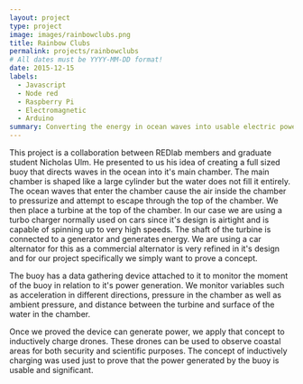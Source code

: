 ```yaml
---
layout: project
type: project
image: images/rainbowclubs.png
title: Rainbow Clubs
permalink: projects/rainbowclubs
# All dates must be YYYY-MM-DD format!
date: 2015-12-15
labels:
  - Javascript
  - Node red
  - Raspberry Pi
  - Electromagnetic
  - Arduino
summary: Converting the energy in ocean waves into usable electric power that can be used to charge drones.
---
```

This project is a collaboration between REDlab members and graduate student Nicholas Ulm.  He presented to us his idea of creating a full sized buoy that directs waves in the ocean into it's main chamber.  The main chamber is shaped like a large cylinder but the water does not fill it entirely.  The ocean waves that enter the chamber cause the air inside the chamber to pressurize and attempt to escape through the top of the chamber.  We then place a turbine at the top of the chamber.  In our case we are using a turbo charger normally used on cars since it's design is airtight and is capable of spinning up to very high speeds.  The shaft of the turbine is connected to a generator and generates energy.  We are using a car alternator for this as a commercial alternator is very refined in it's design and for our project specifically we simply want to prove a concept.

The buoy has a data gathering device attached to it to monitor the moment of the buoy in relation to it's power generation.  We monitor variables such as acceleration in different directions, pressure in the chamber as well as ambient pressure, and distance between the turbine and surface of the water in the chamber.

Once we proved the device can generate power, we apply that concept to inductively charge drones.  These drones can be used to observe coastal areas for both security and scientific purposes.  The concept of inductively charging was used just to prove that the power generated by the buoy is usable and significant.
